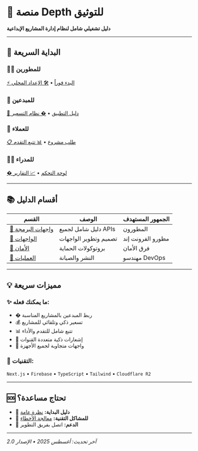 # 🚀 منصة Depth للتوثيق

**دليل تشغيلي شامل لنظام إدارة المشاريع الإبداعية**

---

## 🎯 البداية السريعة

<div class="quick-actions">

### 👨‍💻 **للمطورين**
[⚡ البدء فوراً](documentation/04-development/00-getting-started) • [🛠 الإعداد المحلي](documentation/04-development/01-local-setup)

### 🎨 **للمبدعين** 
[📱 دليل التطبيق](#) • [� نظام التسعير](documentation/03-api/features/04-pricing)

### 🏢 **للعملاء**
[📋 طلب مشروع](#) • [📊 تتبع التقدم](#)

### 👨‍💼 **للمدراء**
[� لوحة التحكم](documentation/03-api/admin/01-admin-panel) • [📈 التقارير](#)

</div>

---

## 📚 أقسام الدليل

| القسم | الوصف | الجمهور المستهدف |
|-------|--------|-----------------|
| [🔌 واجهات البرمجة](documentation/03-api/) | دليل شامل لجميع APIs | المطورون |
| [🎨 الواجهات](documentation/06-frontend/) | تصميم وتطوير الواجهات | مطورو الفرونت إند |
| [🔐 الأمان](documentation/07-security/) | بروتوكولات الحماية | فرق الأمان |
| [🚀 العمليات](documentation/08-operations/) | النشر والصيانة | مهندسو DevOps |

---

## 💡 مميزات سريعة

### ✨ **ما يمكنك فعله:**
- � ربط المبدعين بالمشاريع المناسبة
- 💰 تسعير ذكي وتلقائي للمشاريع
- 📊 تتبع شامل للتقدم والأداء
- 🔔 إشعارات ذكية متعددة القنوات
- 📱 واجهات متجاوبة لجميع الأجهزة

### 🚀 **التقنيات:**
`Next.js` • `Firebase` • `TypeScript` • `Tailwind` • `Cloudflare R2`

---

## 🆘 تحتاج مساعدة؟

- 📖 **دليل البداية:** [نظرة عامة](documentation/00-overview/00-introduction)
- 🔧 **للمشاكل التقنية:** [معالجة الأخطاء](documentation/03-api/core/04-error-handling)  
- 🤝 **الدعم:** اتصل بفريق التطوير

---

*آخر تحديث: أغسطس 2025 • الإصدار 2.0*
